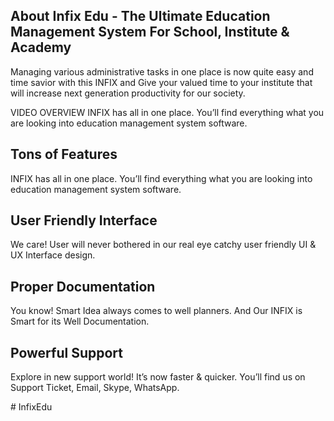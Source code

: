 ## About Infix Edu - The Ultimate Education Management System For School, Institute & Academy 

Managing various administrative tasks in one place is now quite easy and time savior with this INFIX and Give your valued time to your institute that will increase next generation productivity for our society.

VIDEO OVERVIEW 
INFIX has all in one place. You’ll find everything what you are looking into education management system software.


## Tons of Features
INFIX has all in one place. You’ll find everything what you are looking into education management system software.

## User Friendly Interface
We care! User will never bothered in our real eye catchy user friendly UI & UX Interface design. 

## Proper Documentation
You know! Smart Idea always comes to well planners. And Our INFIX is Smart for its Well Documentation. 


## Powerful Support
Explore in new support world! It’s now faster & quicker. You’ll find us on Support Ticket, Email, Skype, WhatsApp.


#   I n f i x E d u  
 